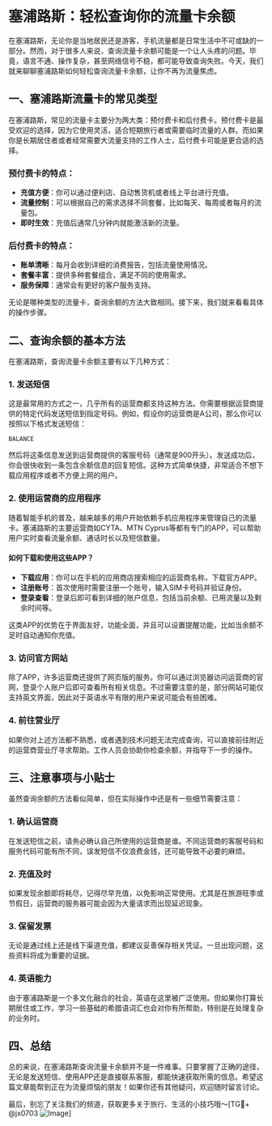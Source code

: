 # 塞浦路斯：轻松查询你的流量卡余额

在塞浦路斯，无论你是当地居民还是游客，手机流量都是日常生活中不可或缺的一部分。然而，对于很多人来说，查询流量卡余额可能是一个让人头疼的问题。毕竟，语言不通、操作复杂，甚至网络信号不稳，都可能导致查询失败。今天，我们就来聊聊塞浦路斯如何轻松查询流量卡余额，让你不再为流量焦虑。

## 一、塞浦路斯流量卡的常见类型

在塞浦路斯，常见的流量卡主要分为两大类：预付费卡和后付费卡。预付费卡是最受欢迎的选择，因为它使用灵活，适合短期旅行者或需要临时流量的人群。而如果你是长期居住者或者经常需要大流量支持的工作人士，后付费卡可能是更合适的选择。

### 预付费卡的特点：
- **充值方便**：你可以通过便利店、自动售货机或者线上平台进行充值。
- **流量控制**：可以根据自己的需求选择不同套餐，比如每天、每周或者每月的流量包。
- **即时生效**：充值后通常几分钟内就能激活新的流量。

### 后付费卡的特点：
- **账单清晰**：每月会收到详细的消费报告，包括流量使用情况。
- **套餐丰富**：提供多种套餐组合，满足不同的使用需求。
- **服务保障**：通常会有更好的客户服务支持。

无论是哪种类型的流量卡，查询余额的方法大致相同。接下来，我们就来看看具体的操作步骤。

## 二、查询余额的基本方法

在塞浦路斯，查询流量卡余额主要有以下几种方式：

### 1. 发送短信
这是最常用的方式之一，几乎所有的运营商都支持这种方法。你需要根据运营商提供的特定代码发送短信到指定号码。例如，假设你的运营商是A公司，那么你可以按照以下格式发送短信：

```
BALANCE
```

然后将这条信息发送到运营商提供的客服号码（通常是900开头）。发送成功后，你会很快收到一条包含余额信息的回复短信。这种方式简单快捷，非常适合不想下载应用程序或者不方便上网的用户。

### 2. 使用运营商的应用程序
随着智能手机的普及，越来越多的用户开始依赖手机应用程序来管理自己的流量卡。塞浦路斯的主要运营商如CYTA、MTN Cyprus等都有专门的APP，可以帮助用户实时查看流量余额、通话时长以及短信数量。

#### 如何下载和使用这些APP？
- **下载应用**：你可以在手机的应用商店搜索相应的运营商名称，下载官方APP。
- **注册账号**：首次使用时需要注册一个账号，输入SIM卡号码并验证身份。
- **登录查看**：登录后即可看到详细的账户信息，包括当前余额、已用流量以及剩余时间等。

这类APP的优势在于界面友好，功能全面，并且可以设置提醒功能，比如当余额不足时自动通知你充值。

### 3. 访问官方网站
除了APP，许多运营商还提供了网页版的服务。你可以通过浏览器访问运营商的官网，登录个人账户后即可查看所有相关信息。不过需要注意的是，部分网站可能仅支持英文界面，因此对于英语水平有限的用户来说可能会有些困难。

### 4. 前往营业厅
如果你对上述方法都不熟悉，或者遇到技术问题无法完成查询，可以直接前往附近的运营商营业厅寻求帮助。工作人员会协助你检查余额，并指导下一步的操作。

## 三、注意事项与小贴士

虽然查询余额的方法看似简单，但在实际操作中还是有一些细节需要注意：

### 1. 确认运营商
在发送短信之前，请务必确认自己所使用的运营商是谁。不同运营商的客服号码和服务代码可能有所不同，误发短信不仅浪费金钱，还可能导致不必要的麻烦。

### 2. 充值及时
如果发现余额即将耗尽，记得尽早充值，以免影响正常使用。尤其是在旅游旺季或节假日，运营商的服务器可能会因为大量请求而出现延迟现象。

### 3. 保留发票
无论是通过线上还是线下渠道充值，都建议妥善保存相关凭证。一旦出现问题，这些资料将成为重要的证据。

### 4. 英语能力
由于塞浦路斯是一个多文化融合的社会，英语在这里被广泛使用。但如果你打算长期居住或工作，学习一些基础的希腊语词汇也会对你有所帮助，特别是在处理复杂的业务时。

## 四、总结

总的来说，在塞浦路斯查询流量卡余额并不是一件难事。只要掌握了正确的途径，无论是发送短信、使用APP还是直接联系客服，都能快速获取所需的信息。希望这篇文章能帮到正在为流量烦恼的朋友！如果你还有其他疑问，欢迎随时留言讨论。

最后，别忘了关注我们的频道，获取更多关于旅行、生活的小技巧哦～[TG💪+ @jx0703 ![Image](https://github.com/user-attachments/assets/dbca1d08-cadb-493c-b0ec-ad6f7a83f270)]
